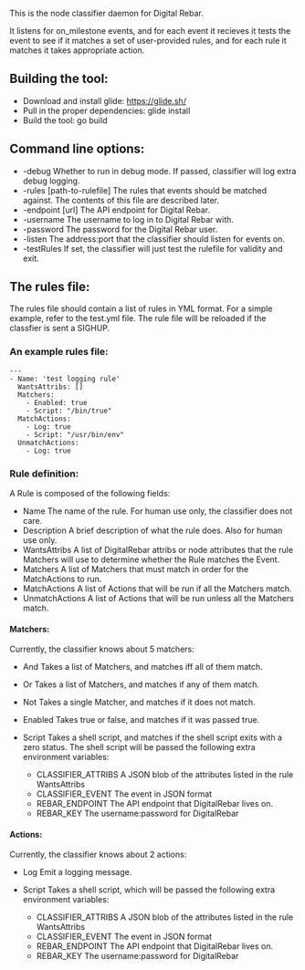This is the node classifier daemon for Digital Rebar.

It listens for on_milestone events, and for each event it recieves it tests the event to see if it matches a set of user-provided rules, and for each rule it matches it takes appropriate action.

## Building the tool:

* Download and install glide: https://glide.sh/
* Pull in the proper dependencies: glide install
* Build the tool: go build

## Command line options:
* -debug
  Whether to run in debug mode.  If passed, classifier will log extra debug logging.
* -rules [path-to-rulefile]
  The rules that events should be matched against.  The contents of this file are described later.
* -endpoint [url]
  The API endpoint for Digital Rebar.
* -username
  The username to log in to Digital Rebar with.
* -password
  The password for the Digital Rebar user.
* -listen
  The address:port that the classifier should listen for events on.
* -testRules
  If set, the classifier will just test the rulefile for validity and exit.

## The rules file:

The rules file should contain a list of rules in YML format.  For a
simple example, refer to the test.yml file.  The rule file will be
reloaded if the classfier is sent a SIGHUP.

### An example rules file:

    ---
    - Name: 'test logging rule'
      WantsAttribs: []
      Matchers:
        - Enabled: true
        - Script: "/bin/true"
      MatchActions:
        - Log: true
        - Script: "/usr/bin/env"
      UnmatchActions:
        - Log: true

### Rule definition:

A Rule is composed of the following fields:

* Name
  The name of the rule.  For human use only, the classifier does not care.
* Description
  A brief description of what the rule does.  Also for human use only.
* WantsAttribs
  A list of DigitalRebar attribs or node attributes that
  the rule Matchers will use to determine whether the Rule matches the
  Event.
* Matchers
  A list of Matchers that must match in order for the MatchActions to run.
* MatchActions
  A list of Actions that will be run if all the Matchers match.
* UnmatchActions
  A list of Actions that will be run unless all the Matchers match.

#### Matchers:
Currently, the classifier knows about 5 matchers:

* And
  Takes a list of Matchers, and matches iff all of them match.
* Or
  Takes a list of Matchers, and matches if any of them match.
* Not
  Takes a single Matcher, and matches if it does not match.
* Enabled
Takes true or false, and matches if it was passed true.
* Script
  Takes a shell script, and matches if the shell script exits with a zero status.
The shell script will be passed the following extra environment variables:

    * CLASSIFIER_ATTRIBS
      A JSON blob of the attributes listed in the rule WantsAttribs
    * CLASSIFIER_EVENT
      The event in JSON format
    * REBAR_ENDPOINT
      The API endpoint that DigitalRebar lives on.
    * REBAR_KEY
      The username:password for DigitalRebar

#### Actions:
Currently, the classifier knows about 2 actions:

* Log
  Emit a logging message.
* Script
Takes a shell script, which will be passed the following extra environment variables:

    * CLASSIFIER_ATTRIBS
      A JSON blob of the attributes listed in the rule WantsAttribs
    * CLASSIFIER_EVENT
      The event in JSON format
    * REBAR_ENDPOINT
      The API endpoint that DigitalRebar lives on.
    * REBAR_KEY
      The username:password for DigitalRebar
  

